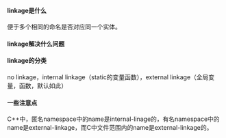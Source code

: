 ####  linkage是什么
便于多个相同的命名是否对应同一个实体。

#### linkage解决什么问题

#### linkage的分类
no linkage，internal linkage（static的变量函数），external linkage（全局变量，函数，默认如此）

#### 一些注意点
C++中，匿名namespace中的name是internal-linage的，有名namespace中的name是external-linkage，而C中文件范围内的name是external-linkage的。
